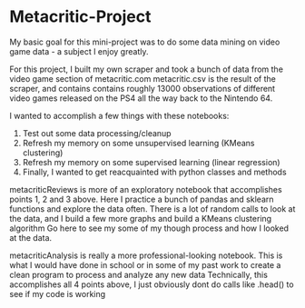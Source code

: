# Metacritic-Project
My basic goal for this mini-project was to do some data mining on video game data - a subject I enjoy greatly.

For this project, I built my own scraper and took a bunch of data from the video game section of metacritic.com
metacritic.csv is the result of the scraper, and contains contains roughly 13000 observations of different video games released on the PS4 all the way back to the Nintendo 64.

I wanted to accomplish a few things with these notebooks:
1. Test out some data processing/cleanup
2. Refresh my memory on some unsupervised learning (KMeans clustering) 
3. Refresh my memory on some supervised learning (linear regression)
4. Finally, I wanted to get reacquainted with python classes and methods

metacriticReviews is more of an exploratory notebook that accomplishes points 1, 2 and 3 above.
Here I practice a bunch of pandas and sklearn functions and explore the data often.
There is a lot of random calls to look at the data, and I build a few more graphs and build a KMeans clustering algorithm
Go here to see my some of my though process and how I looked at the data.

metacriticAnalysis is really a more professional-looking notebook.
This is what I would have done in school or in some of my past work to create a clean program to process and analyze any new data
Technically, this accomplishes all 4 points above, I just obviously dont do calls like .head() to see if my code is working

